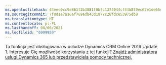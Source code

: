 ```yaml
---
ms.openlocfilehash: 44eec0cc9e861f2b3081f0bfc1374044cf44b8f9ec67e1de65cd29cc27f9ad2e
ms.sourcegitcommit: 7f8d1e7a16af769adb43d1877c28fdce53975db8
ms.translationtype: HT
ms.contentlocale: pl-PL
ms.lasthandoff: 08/06/2021
ms.locfileid: "6999959"
---
```

Ta funkcja jest obsługiwana w usłudze Dynamics CRM Online 2016 Update 1. Interesuje Cię możliwość korzystania z tej funkcji? [Znajdź administratora usługi Dynamics 365 lub przedstawiciela pomocy technicznej.](/dynamics365/customerengagement/on-premises/basics/find-administrator-support)